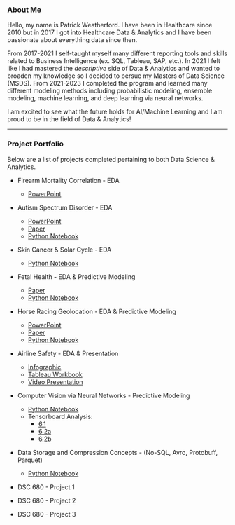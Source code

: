 ### About Me

Hello, my name is Patrick Weatherford. I have been in Healthcare since 2010 but in 2017 I got into Healthcare Data & Analytics and I have been passionate about everything data since then. 

From 2017-2021 I self-taught myself many different reporting tools and skills related to Business Intelligence (ex. SQL, Tableau, SAP, etc.). In 2021 I felt like I had mastered the <i>descriptive</i> side of Data & Analytics and wanted to broaden my knowledge  so I decided to persue my Masters of Data Science (MSDS). From 2021-2023 I completed the program and learned many different modeling methods including probabilistic modeling, ensemble modeling, machine learning, and deep learning via neural networks. 

I am excited to see what the future holds for AI/Machine Learning and I am proud to be in the field of Data & Analytics!

***

### Project Portfolio

Below are a list of projects completed pertaining to both Data Science & Analytics. 

- Firearm Mortality Correlation - EDA
  - [PowerPoint](https://docs.google.com/presentation/d/1R4MeZwad1nxJrzqVaAel14L3Mm_vDbrZ/edit?usp=sharing&ouid=104328338474330757527&rtpof=true&sd=true)

- Autism Spectrum Disorder - EDA
  - [PowerPoint](https://docs.google.com/presentation/d/1US7DDsIgkR-8h73uJgX0iVAmzM6LXaTV/edit?usp=sharing&ouid=104328338474330757527&rtpof=true&sd=true)
  - [Paper](https://docs.google.com/presentation/d/1US7DDsIgkR-8h73uJgX0iVAmzM6LXaTV/edit?usp=sharing&ouid=104328338474330757527&rtpof=true&sd=true)
  - [Python Notebook](https://drive.google.com/file/d/1USzXmF8iNmdQNtYVlH6DRFUEzZCpsoVg/view?usp=sharing)

- Skin Cancer & Solar Cycle - EDA
  - [Python Notebook](https://drive.google.com/file/d/1K5fic40m19wxcbhE1lyHMqaI-4OU6OSA/view?usp=sharing)

- Fetal Health - EDA & Predictive Modeling
  - [Paper](https://docs.google.com/document/d/1OxeLx0f_P_kg-5j4-ih8fEOqc4jQduaC/edit?usp=sharing&ouid=104328338474330757527&rtpof=true&sd=true)
  - [Python Notebook](https://drive.google.com/file/d/1P1XwGs2e5TQ6at7PrdpdCwF2I1Hqcssv/view?usp=sharing)

- Horse Racing Geolocation - EDA & Predictive Modeling
  - [PowerPoint](https://docs.google.com/presentation/d/1G_vPiIBHCWRuM0gKi34CZmPpn4hKgpEn/edit?usp=sharing&ouid=104328338474330757527&rtpof=true&sd=true)
  - [Paper](https://docs.google.com/document/d/1TLhbJTubJSGr-i8aOeTuBz9of5lns7Ks/edit?usp=sharing&ouid=104328338474330757527&rtpof=true&sd=true)
  - [Python Notebook](https://colab.research.google.com/drive/1YzhB6UMWHc4ucwXYsxlWabUf_L5Ob-Lb?usp=sharing)

- Airline Safety - EDA & Presentation
  - [Infographic](https://drive.google.com/file/d/1oiHMTRnT7lJi8NEDXNRZbR56FoPM2hif/view?usp=sharing)
  - [Tableau Workbook](https://github.com/Hakuna-Patata/Data_Science_Portfolio/blob/main/files/Airline%20Safety.twbx)
  - [Video Presentation](https://github.com/Hakuna-Patata/Data_Science_Portfolio/blob/main/files/DSC640%20-%20Final%20Project%20(video).mp4)

- Computer Vision via Neural Networks - Predictive Modeling
  - [Python Notebook](https://colab.research.google.com/drive/1TUhXqaK2fYw07gbNBOr_0i2uEai7IASM?usp=sharing)
  - Tensorboard Analysis:
    - [6.1](https://tensorboard.dev/experiment/40FRlIMbRda0rJF8EFAG3g/#scalars)
    - [6.2a](https://tensorboard.dev/experiment/1o60vKXoTMa0PdMTPOUDsQ/#scalars)
    - [6.2b](https://tensorboard.dev/experiment/qDrOXDMbQ7OnU4N5GBQe2A/#scalars)

- Data Storage and Compression Concepts - (No-SQL, Avro, Protobuff, Parquet)
  - [Python Notebook](https://colab.research.google.com/drive/1Cj690LcWgBgJCDHnkFEg2p8wbkExaisR?usp=sharing)

- DSC 680 - Project 1

- DSC 680 - Project 2

- DSC 680 - Project 3
